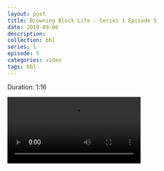 ```yaml
---
layout: post
title: Browning Block Life - Series 1 Episode 5
date: 2019-09-06
description:
collection: bbl
series: 1
episode: 5
categories: video
tags: bbl
---
```

<p class="duration">Duration: 1:16</p>
<video src="/assets/bbl-series-1-5.mp4" controls>
  Your browser does not support video. Try a current browser version if you available.
</video>
